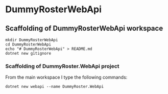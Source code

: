 # DummyRosterWebApi

## Scaffolding of DummyRosterWebApi workspace

```shell
mkdir DummyRosterWebApi
cd DummyRosterWebApi
echo "# DummyRosterWebApi" > README.md
dotnet new gitignore
```

### Scaffolding of DummyRoster.WebApi project

From the main workspace I type the following commands:

```shell
dotnet new webapi --name DummyRoster.WebApi
```

